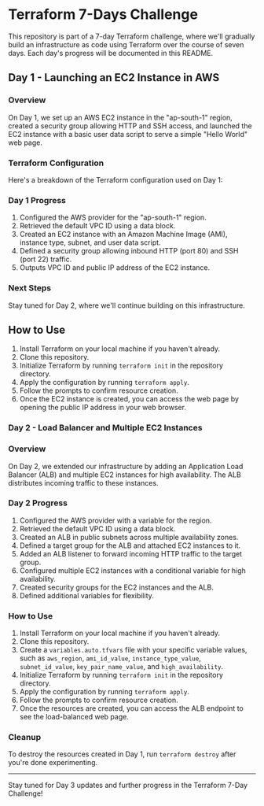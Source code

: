 # Terraform 7-Days Challenge

This repository is part of a 7-day Terraform challenge, where we'll gradually build an infrastructure as code using Terraform over the course of seven days. Each day's progress will be documented in this README.

## Day 1 - Launching an EC2 Instance in AWS

### Overview

On Day 1, we set up an AWS EC2 instance in the "ap-south-1" region, created a security group allowing HTTP and SSH access, and launched the EC2 instance with a basic user data script to serve a simple "Hello World" web page.

### Terraform Configuration

Here's a breakdown of the Terraform configuration used on Day 1:

### Day 1 Progress

1. Configured the AWS provider for the "ap-south-1" region.
2. Retrieved the default VPC ID using a data block.
3. Created an EC2 instance with an Amazon Machine Image (AMI), instance type, subnet, and user data script.
4. Defined a security group allowing inbound HTTP (port 80) and SSH (port 22) traffic.
5. Outputs VPC ID and public IP address of the EC2 instance.

### Next Steps

Stay tuned for Day 2, where we'll continue building on this infrastructure.

## How to Use

1. Install Terraform on your local machine if you haven't already.
2. Clone this repository.
3. Initialize Terraform by running `terraform init` in the repository directory.
4. Apply the configuration by running `terraform apply`.
5. Follow the prompts to confirm resource creation.
6. Once the EC2 instance is created, you can access the web page by opening the public IP address in your web browser.

### Day 2 - Load Balancer and Multiple EC2 Instances

### Overview

On Day 2, we extended our infrastructure by adding an Application Load Balancer (ALB) and multiple EC2 instances for high availability. The ALB distributes incoming traffic to these instances.

### Day 2 Progress

1. Configured the AWS provider with a variable for the region.
2. Retrieved the default VPC ID using a data block.
3. Created an ALB in public subnets across multiple availability zones.
4. Defined a target group for the ALB and attached EC2 instances to it.
5. Added an ALB listener to forward incoming HTTP traffic to the target group.
6. Configured multiple EC2 instances with a conditional variable for high availability.
7. Created security groups for the EC2 instances and the ALB.
8. Defined additional variables for flexibility.

### How to Use

1. Install Terraform on your local machine if you haven't already.
2. Clone this repository.
3. Create a `variables.auto.tfvars` file with your specific variable values, such as `aws_region`, `ami_id_value`, `instance_type_value`, `subnet_id_value`, `key_pair_name_value`, and `high_availability`.
4. Initialize Terraform by running `terraform init` in the repository directory.
5. Apply the configuration by running `terraform apply`.
6. Follow the prompts to confirm resource creation.
7. Once the resources are created, you can access the ALB endpoint to see the load-balanced web page.


### Cleanup

To destroy the resources created in Day 1, run `terraform destroy` after you're done experimenting.

---

Stay tuned for Day 3 updates and further progress in the Terraform 7-Day Challenge!
